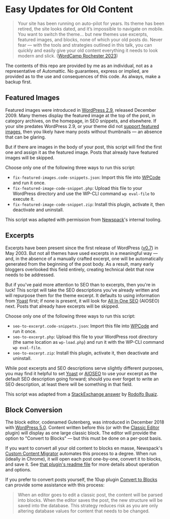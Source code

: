 # Easy Updates for Old Content 

> Your site has been running on auto-pilot for years. Its theme has been retired, the site looks dated, and it’s impossible to navigate on mobile. You want to switch the theme... but new themes use excerpts, featured images, and blocks, none of which your old posts do. Never fear — with the tools and strategies outlined in this talk, you can quickly and easily give your old content everything it needs to look modern and slick. ([WordCamp Rochester 2023](https://rochester.wordcamp.org/2023/session/an-easy-update-for-old-content/)\)

The contents of this repo are provided by me as an individual, not as a representative of Automattic. No guarantees, express or implied, are provided as to the use and consequences of this code. As always, make a backup first.

## Featured Images
Featured images were introduced in [WordPress 2.9](https://wordpress.org/news/2009/12/wordpress-2-9/), released December 2009. Many themes display the featured image at the top of the post, in category archives, on the homepage, in SEO snippets, and elsewhere. If your site predates WordPress 2.9, or your theme did not [support featured images](https://developer.wordpress.org/themes/functionality/featured-images-post-thumbnails/#enabling-support-for-featured-image), then you likely have many posts without thumbnails — an absence that can be glaring.

But if there are images in the body of your post, this script will find the first one and assign it as the featured image. Posts that already have featured images will be skipped.

Choose only one of the following three ways to run this script:

* `fix-featured-images.code-snippets.json`: Import this file into [WPCode](https://wordpress.org/plugins/insert-headers-and-footers/) and run it once.
* `fix-featured-image-code-snippet.php`: Upload this file to your WordPress directory and use the WP-CLI command `wp eval-file` to execute it.
* `fix-featured-image-code-snippet.zip`: Install this plugin, activate it, then deactivate and uninstall.

This script was adapted with permission from [Newspack](https://newspack.com/)'s internal tooling.

## Excerpts

Excerpts have been present since the first release of WordPress ([v0.7](https://wordpress.org/news/2003/05/wordpress-now-available/)) in May 2003. But not all themes have used excerpts in a meaningful way — and, in the absence of a manually crafted excerpt, one will be automatically generated from the beginning of the post body. As a result, many early bloggers overlooked this field entirely, creating technical debt that now needs to be addressed.

But if you've paid more attention to SEO than to excerpts, then you're in luck! This script will take the SEO descriptions you've already written and will repurpose them for the theme excerpt. It defaults to using information from [Yoast](https://wordpress.org/plugins/wordpress-seo/) first; if none is present, it will look for [All In One SEO](https://wordpress.org/plugins/all-in-one-seo-pack/) (AIOSEO) next. Posts that already have excerpts will be skipped.

Choose only one of the following three ways to run this script:

* `seo-to-excerpt.code-snippets.json`: Import this file into [WPCode](https://wordpress.org/plugins/insert-headers-and-footers/) and run it once.
* `seo-to-excerpt.php`: Upload this file to your WordPress root directory (the same location as `wp-load.php`) and run it with the WP-CLI command `wp eval-file`.
* `seo-to-excerpt.zip`: Install this plugin, activate it, then deactivate and uninstall.

While post excerpts and SEO descriptions serve slightly different purposes, you may find it helpful to set [Yoast](https://yoast.com/help/list-available-snippet-variables-yoast-seo/#basic-variables) or [AIOSEO](https://aioseo.com/docs/all-in-one-seo-pack-advanced-settings/#use-content-for-autogenerated-descriptions) to use your excerpt as the default SEO description going forward; should you ever forget to write an SEO description, at least there will be something in that field.

This script was adapted from a [StackExchange answer](https://wordpress.stackexchange.com/a/71014) by [Rodolfo Buaiz](https://profiles.wordpress.org/brasofilo/).

## Block Conversion
The block editor, codenamed Gutenberg, was introduced in December 2018 with [WordPress 5.0](https://wordpress.org/news/2018/12/bebo/). Content written before this (or with the [Classic Editor](https://wordpress.org/plugins/classic-editor/) plugin) will display as one large classic block. The editor will provide the option to "Convert to Blocks" — but this must be done on a per-post basis.

If you want to convert all your old content to blocks en masse, Newspack's [Custom Content Migrator](https://github.com/Automattic/newspack-content-converter/releases) automates this process to a degree. When run (ideally in Chrome), it will open each post one-by-one, convert it to blocks, and save it. See [that plugin's readme file](https://github.com/Automattic/newspack-content-converter/blob/master/README.md) for more details about operation and options.

If you prefer to convert posts yourself, the 10up plugin [Convert to Blocks](https://wordpress.org/plugins/convert-to-blocks/) can provide some assistance with this process:

> When an editor goes to edit a classic post, the content will be parsed into blocks. When the editor saves the post, the new structure will be saved into the database. This strategy reduces risk as you are only altering database values for content that needs to be changed.